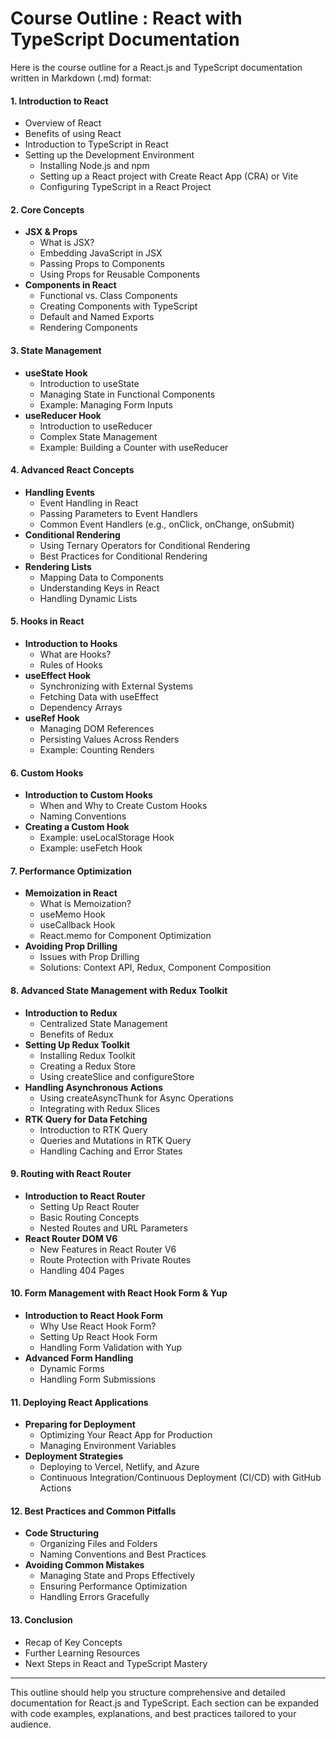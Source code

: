# Course Outline : React with TypeScript Documentation

<title instance="r">Course Outline: React with TypeScript Documentation</title>
Here is the course outline for a React.js and TypeScript documentation written in Markdown (.md) format:

#### **1. Introduction to React**
- Overview of React
- Benefits of using React
- Introduction to TypeScript in React
- Setting up the Development Environment
   - Installing Node.js and npm
   - Setting up a React project with Create React App (CRA) or Vite
   - Configuring TypeScript in a React Project

#### **2. Core Concepts**
- **JSX & Props**
   - What is JSX?
   - Embedding JavaScript in JSX
   - Passing Props to Components
   - Using Props for Reusable Components
- **Components in React**
   - Functional vs. Class Components
   - Creating Components with TypeScript
   - Default and Named Exports
   - Rendering Components

#### **3. State Management**
- **useState Hook**
   - Introduction to useState
   - Managing State in Functional Components
   - Example: Managing Form Inputs
- **useReducer Hook**
   - Introduction to useReducer
   - Complex State Management
   - Example: Building a Counter with useReducer

#### **4. Advanced React Concepts**
- **Handling Events**
   - Event Handling in React
   - Passing Parameters to Event Handlers
   - Common Event Handlers (e.g., onClick, onChange, onSubmit)
- **Conditional Rendering**
   - Using Ternary Operators for Conditional Rendering
   - Best Practices for Conditional Rendering
- **Rendering Lists**
   - Mapping Data to Components
   - Understanding Keys in React
   - Handling Dynamic Lists

#### **5. Hooks in React**
- **Introduction to Hooks**
   - What are Hooks?
   - Rules of Hooks
- **useEffect Hook**
   - Synchronizing with External Systems
   - Fetching Data with useEffect
   - Dependency Arrays
- **useRef Hook**
   - Managing DOM References
   - Persisting Values Across Renders
   - Example: Counting Renders

#### **6. Custom Hooks**
- **Introduction to Custom Hooks**
   - When and Why to Create Custom Hooks
   - Naming Conventions
- **Creating a Custom Hook**
   - Example: useLocalStorage Hook
   - Example: useFetch Hook

#### **7. Performance Optimization**
- **Memoization in React**
   - What is Memoization?
   - useMemo Hook
   - useCallback Hook
   - React.memo for Component Optimization
- **Avoiding Prop Drilling**
   - Issues with Prop Drilling
   - Solutions: Context API, Redux, Component Composition

#### **8. Advanced State Management with Redux Toolkit**
- **Introduction to Redux**
   - Centralized State Management
   - Benefits of Redux
- **Setting Up Redux Toolkit**
   - Installing Redux Toolkit
   - Creating a Redux Store
   - Using createSlice and configureStore
- **Handling Asynchronous Actions**
   - Using createAsyncThunk for Async Operations
   - Integrating with Redux Slices
- **RTK Query for Data Fetching**
   - Introduction to RTK Query
   - Queries and Mutations in RTK Query
   - Handling Caching and Error States

#### **9. Routing with React Router**
- **Introduction to React Router**
   - Setting Up React Router
   - Basic Routing Concepts
   - Nested Routes and URL Parameters
- **React Router DOM V6**
   - New Features in React Router V6
   - Route Protection with Private Routes
   - Handling 404 Pages

#### **10. Form Management with React Hook Form & Yup**
- **Introduction to React Hook Form**
   - Why Use React Hook Form?
   - Setting Up React Hook Form
   - Handling Form Validation with Yup
- **Advanced Form Handling**
   - Dynamic Forms
   - Handling Form Submissions

#### **11. Deploying React Applications**
- **Preparing for Deployment**
   - Optimizing Your React App for Production
   - Managing Environment Variables
- **Deployment Strategies**
   - Deploying to Vercel, Netlify, and Azure
   - Continuous Integration/Continuous Deployment (CI/CD) with GitHub Actions

#### **12. Best Practices and Common Pitfalls**
- **Code Structuring**
   - Organizing Files and Folders
   - Naming Conventions and Best Practices
- **Avoiding Common Mistakes**
   - Managing State and Props Effectively
   - Ensuring Performance Optimization
   - Handling Errors Gracefully

#### **13. Conclusion**
- Recap of Key Concepts
- Further Learning Resources
- Next Steps in React and TypeScript Mastery

---

This outline should help you structure comprehensive and detailed documentation for React.js and TypeScript. Each section can be expanded with code examples, explanations, and best practices tailored to your audience.
<seealso>
<!--Give some related links to how-to articles-->
</seealso>
